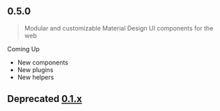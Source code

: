 ## 0.5.0

> Modular and customizable Material Design UI components for the web

Coming Up

* New components
* New plugins
* New helpers

## Deprecated [0.1.x](https://github.com/balmjs/ui-vue-lite/blob/0.1.x/CHANGELOG.md)
